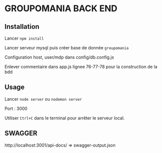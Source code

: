 # GROUPOMANIA BACK END #

## Installation ##

Lancer `npm install`

Lancer serveur mysql puis créer base de donnée `groupomania`

Configuration host, user/mdp dans config/db.config.js

Enlever commentaire dans app.js lignee 76-77-78 pour la construction de la bdd

## Usage ##

Lancer `node server` ou `nodemon server`

Port : 3000

Utiliser `Ctrl+C` dans le terminal pour arrêter le serveur local.


## SWAGGER ##

http://localhost:3001/api-docs/
=> swagger-output.json